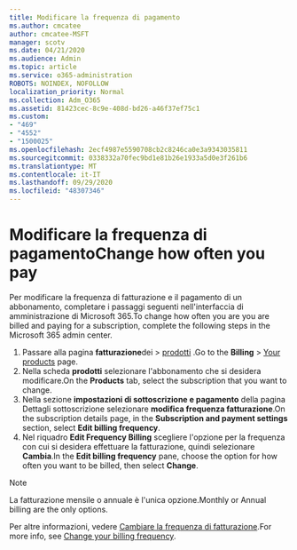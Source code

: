 ```yaml
---
title: Modificare la frequenza di pagamento
ms.author: cmcatee
author: cmcatee-MSFT
manager: scotv
ms.date: 04/21/2020
ms.audience: Admin
ms.topic: article
ms.service: o365-administration
ROBOTS: NOINDEX, NOFOLLOW
localization_priority: Normal
ms.collection: Adm_O365
ms.assetid: 81423cec-8c9e-408d-bd26-a46f37ef75c1
ms.custom:
- "469"
- "4552"
- "1500025"
ms.openlocfilehash: 2ecf4987e5590708cb2c8246ca0e3a9343035811
ms.sourcegitcommit: 0338332a70fec9bd1e81b26e1933a5d0e3f261b6
ms.translationtype: MT
ms.contentlocale: it-IT
ms.lasthandoff: 09/29/2020
ms.locfileid: "48307346"
---
```

# <a name="change-how-often-you-pay"></a><span data-ttu-id="5b5f3-102">Modificare la frequenza di pagamento</span><span class="sxs-lookup"><span data-stu-id="5b5f3-102">Change how often you pay</span></span>

<span data-ttu-id="5b5f3-103">Per modificare la frequenza di fatturazione e il pagamento di un abbonamento, completare i passaggi seguenti nell'interfaccia di amministrazione di Microsoft 365.</span><span class="sxs-lookup"><span data-stu-id="5b5f3-103">To change how often you are you are billed and paying for a subscription, complete the following steps in the Microsoft 365 admin center.</span></span>

1. <span data-ttu-id="5b5f3-104">Passare alla pagina **fatturazione**dei  >  [prodotti](https://go.microsoft.com/fwlink/p/?linkid=842054) .</span><span class="sxs-lookup"><span data-stu-id="5b5f3-104">Go to the **Billing** > [Your products](https://go.microsoft.com/fwlink/p/?linkid=842054) page.</span></span>
2. <span data-ttu-id="5b5f3-105">Nella scheda **prodotti** selezionare l'abbonamento che si desidera modificare.</span><span class="sxs-lookup"><span data-stu-id="5b5f3-105">On the **Products** tab, select the subscription that you want to change.</span></span>
3. <span data-ttu-id="5b5f3-106">Nella sezione **impostazioni di sottoscrizione e pagamento** della pagina Dettagli sottoscrizione selezionare **modifica frequenza fatturazione**.</span><span class="sxs-lookup"><span data-stu-id="5b5f3-106">On the subscription details page, in the **Subscription and payment settings** section, select **Edit billing frequency**.</span></span>
4. <span data-ttu-id="5b5f3-107">Nel riquadro **Edit Frequency Billing** scegliere l'opzione per la frequenza con cui si desidera effettuare la fatturazione, quindi selezionare **Cambia**.</span><span class="sxs-lookup"><span data-stu-id="5b5f3-107">In the **Edit billing frequency** pane, choose the option for how often you want to be billed, then select **Change**.</span></span>

> [!NOTE]
> <span data-ttu-id="5b5f3-108">La fatturazione mensile o annuale è l'unica opzione.</span><span class="sxs-lookup"><span data-stu-id="5b5f3-108">Monthly or Annual billing are the only options.</span></span>

<span data-ttu-id="5b5f3-109">Per altre informazioni, vedere [Cambiare la frequenza di fatturazione](https://docs.microsoft.com/microsoft-365/commerce/billing-and-payments/change-payment-frequency).</span><span class="sxs-lookup"><span data-stu-id="5b5f3-109">For more info, see [Change your billing frequency](https://docs.microsoft.com/microsoft-365/commerce/billing-and-payments/change-payment-frequency).</span></span>